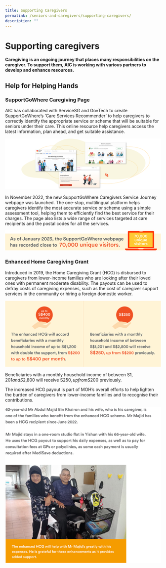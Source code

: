 ```yaml
---
title: Supporting Caregivers
permalink: /seniors-and-caregivers/supporting-caregivers/
description: ""
---
```

# Supporting caregivers
**Caregiving is an ongoing journey that places many responsibilities on the caregiver. To support them, AIC is working with various partners to develop and enhance resources.**

## Help for Helping Hands
### SupportGoWhere Caregiving Page
AIC has collaborated with ServiceSG and GovTech to create SupportGoWhere’s ‘Care Services Recommender’ to help caregivers to correctly identify the appropriate service or scheme that will be suitable for seniors under their care. This online resource help caregivers access the latest information, plan ahead, and get suitable assistance.

![](/images/supportgowhere-screenshots.png)

In November 2022, the new SupportGoWhere Caregivers Service Journey webpage was launched. The one-stop, multilingual platform helps caregivers identify the most accurate service or scheme using a simple assessment tool, helping them to efficiently find the best service for their charges. The page also lists a wide range of services targeted at care recipients and the postal codes for all the services.

![](/images/supportgowhere-70k-visitors.png)

### Enhanced Home Caregiving Grant
Introduced in 2019, the Home Caregiving Grant (HCG) is disbursed to caregivers from lower-income families who are looking after their loved ones with permanent moderate disability. The payouts can be used to defray costs of caregiving expenses, such as the cost of caregiver support services in the community or hiring a foreign domestic worker.

![](/images/enhanced-hcg.png)

Beneficiaries with a monthly household income of between S$1,201 and S$2,800 will receive S$250, up from S$200 previously.

The increased HCG payout is part of MOH’s overall efforts to help lighten the burden of caregivers from lower-income families and to recognise their contributions. 

![](/images/feature-abdul-majid.png)